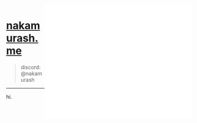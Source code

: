 <img align="right" src="/github-metrics.svg" alt="Metrics" width="400">

# [nakamurash.me](https://nakamurash.me/)

> discord: @nakamurash
---

hi.
